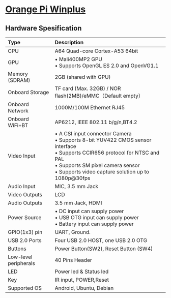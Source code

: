 # [Orange Pi Winplus](seperated\Orange_Pi_Winplus.md)  
## Hardware Spesification  
| Type                  | Description                                                                                                                                                                                                                                                                                                                                                                             |
|:----------------------|:----------------------------------------------------------------------------------------------------------------------------------------------------------------------------------------------------------------------------------------------------------------------------------------------------------------------------------------------------------------------------------------|
| CPU                   | A64 Quad-core Cortex-A53 64bit                                                                                                                                                                                                                                                                                                                                                          |
| GPU                   | • Mali400MP2 GPU <br>  • Supports OpenGL ES 2.0 and OpenVG1.1                                                                                                                                                                                                                                                                                       |
| Memory (SDRAM)        | 2GB (shared with GPU)                                                                                                                                                                                                                                                                                                                                                                   |
| Onboard Storage       | TF card (Max. 32GB) / NOR flash(2MB)/eMMC（Default empty）                                                                                                                                                                                                                                                                                                                              |
| Onboard Network       | 1000M/100M Ethernet RJ45                                                                                                                                                                                                                                                                                                                                                                |
| Onboard WiFi+BT       | AP6212, IEEE 802.11 b/g/n,BT4.2                                                                                                                                                                                                                                                                                                                                                         |
| Video Input           | • A CSI input connector Camera <br>  • Supports 8-bit YUV422 CMOS sensor interface <br>  • Supports CCIR656 protocol for NTSC and PAL <br>  • Supports SM pixel camera sensor <br>  • Supports video capture solution up to 1080p@30fps |
| Audio Input           | MIC, 3.5 mm Jack                                                                                                                                                                                                                                                                                                                                                                        |
| Video Outputs         | LCD                                                                                                                                                                                                                                                                                                                                                                                     |
| Audio Outputs         | 3.5 mm Jack, HDMI                                                                                                                                                                                                                                                                                                                                                                       |
| Power Source          | • DC input can supply power <br>  • USB OTG input can supply power <br>  • Battery input can supply power                                                                                                                                                                                                       |
| GPIO(1x3) pin         | UART, Ground.                                                                                                                                                                                                                                                                                                                                                                           |
| USB 2.0 Ports         | Four USB 2.0 HOST, one USB 2.0 OTG                                                                                                                                                                                                                                                                                                                                                      |
| Buttons               | Power Button(SW2), Reset Button (SW4)                                                                                                                                                                                                                                                                                                                                                   |
| Low-level peripherals | 40 Pins Header                                                                                                                                                                                                                                                                                                                                                                          |
| LED                   | Power led & Status led                                                                                                                                                                                                                                                                                                                                                                  |
| Key                   | IR input, POWER,Reset                                                                                                                                                                                                                                                                                                                                                                   |
| Supported OS          | Android, Ubuntu, Debian                                                                                                                                                                                                                                                                                                                                                                 |

